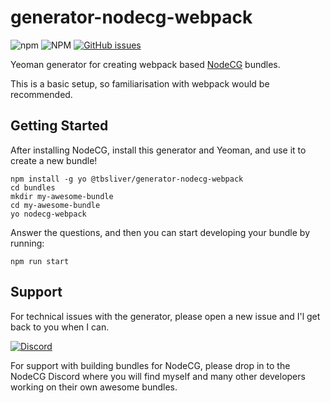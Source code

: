 # generator-nodecg-webpack

![npm](https://img.shields.io/npm/v/@tbsliver/generator-nodecg-webpack) ![NPM](https://img.shields.io/npm/l/@tbsliver/generator-nodecg-webpack) [![GitHub issues](https://img.shields.io/github/issues/TBSliver/generator-nodecg-webpack)](https://github.com/TBSliver/generator-nodecg-webpack/issues)

Yeoman generator for creating webpack based [NodeCG](https://nodecg.dev) bundles.

This is a basic setup, so familiarisation with webpack would be recommended.

## Getting Started

After installing NodeCG, install this generator and Yeoman, and use it to create a new bundle!

```shell
npm install -g yo @tbsliver/generator-nodecg-webpack
cd bundles
mkdir my-awesome-bundle
cd my-awesome-bundle
yo nodecg-webpack
```

Answer the questions, and then you can start developing your bundle by running:

```shell
npm run start
```

## Support

For technical issues with the generator, please open a new issue and I'l get back to you when I can.

[![Discord](https://img.shields.io/discord/754749209722486814?label=NodeCG%20Discord&logo=discord)](https://discord.com/invite/GJ4r8a8)

For support with building bundles for NodeCG, please drop in to the NodeCG Discord where you will find myself and many other
developers working on their own awesome bundles.
